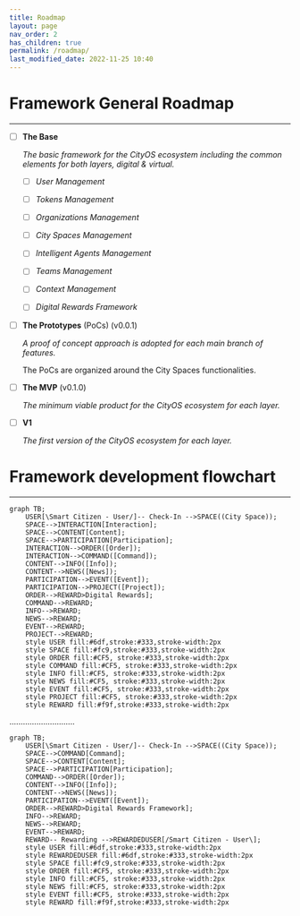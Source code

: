```yaml
---
title: Roadmap
layout: page
nav_order: 2
has_children: true
permalink: /roadmap/
last_modified_date: 2022-11-25 10:40
---
```


# Framework General Roadmap

----------------

- [ ] **The Base**

    _The basic framework for the CityOS ecosystem including the common elements for both layers, digital & virtual._

    - [ ] _User Management_
    - [ ] _Tokens Management_
    - [ ] _Organizations Management_
    - [ ] _City Spaces Management_
    - [ ] _Intelligent Agents Management_
    - [ ] _Teams Management_
    - [ ] _Context Management_
    - [ ] _Digital Rewards Framework_



- [ ] **The Prototypes** (PoCs) (v0.0.1)

    _A proof of concept approach is adopted for each main branch of features._

    The PoCs are organized around the City Spaces functionalities.


- [ ] **The MVP** (v0.1.0)

    _The minimum viable product for the CityOS ecosystem for each layer._


- [ ] **V1**
    
    _The first version of the CityOS ecosystem for each layer._


# Framework development flowchart

----------------

```mermaid
graph TB;
    USER[\Smart Citizen - User/]-- Check-In -->SPACE((City Space));
    SPACE-->INTERACTION[Interaction];
    SPACE-->CONTENT[Content];
    SPACE-->PARTICIPATION[Participation];
    INTERACTION-->ORDER([Order]);
    INTERACTION-->COMMAND([Command]);
    CONTENT-->INFO([Info]);
    CONTENT-->NEWS([News]);
    PARTICIPATION-->EVENT([Event]);
    PARTICIPATION-->PROJECT([Project]);
    ORDER-->REWARD>Digital Rewards];
    COMMAND-->REWARD;
    INFO-->REWARD;
    NEWS-->REWARD;
    EVENT-->REWARD;
    PROJECT-->REWARD;
    style USER fill:#6df,stroke:#333,stroke-width:2px
    style SPACE fill:#fc9,stroke:#333,stroke-width:2px
    style ORDER fill:#CF5, stroke:#333,stroke-width:2px
    style COMMAND fill:#CF5, stroke:#333,stroke-width:2px
    style INFO fill:#CF5, stroke:#333,stroke-width:2px
    style NEWS fill:#CF5, stroke:#333,stroke-width:2px
    style EVENT fill:#CF5, stroke:#333,stroke-width:2px
    style PROJECT fill:#CF5, stroke:#333,stroke-width:2px
    style REWARD fill:#f9f,stroke:#333,stroke-width:2px   
```
.............................

```mermaid
graph TB;
    USER[\Smart Citizen - User/]-- Check-In -->SPACE((City Space));
    SPACE-->COMMAND[Command];
    SPACE-->CONTENT[Content];
    SPACE-->PARTICIPATION[Participation];
    COMMAND-->ORDER([Order]);
    CONTENT-->INFO([Info]);
    CONTENT-->NEWS([News]);
    PARTICIPATION-->EVENT([Event]);
    ORDER-->REWARD>Digital Rewards Framework];
    INFO-->REWARD;
    NEWS-->REWARD;
    EVENT-->REWARD;
    REWARD-- Rewarding -->REWARDEDUSER[/Smart Citizen - User\];
    style USER fill:#6df,stroke:#333,stroke-width:2px
    style REWARDEDUSER fill:#6df,stroke:#333,stroke-width:2px
    style SPACE fill:#fc9,stroke:#333,stroke-width:2px
    style ORDER fill:#CF5, stroke:#333,stroke-width:2px
    style INFO fill:#CF5, stroke:#333,stroke-width:2px
    style NEWS fill:#CF5, stroke:#333,stroke-width:2px
    style EVENT fill:#CF5, stroke:#333,stroke-width:2px
    style REWARD fill:#f9f,stroke:#333,stroke-width:2px   
```
